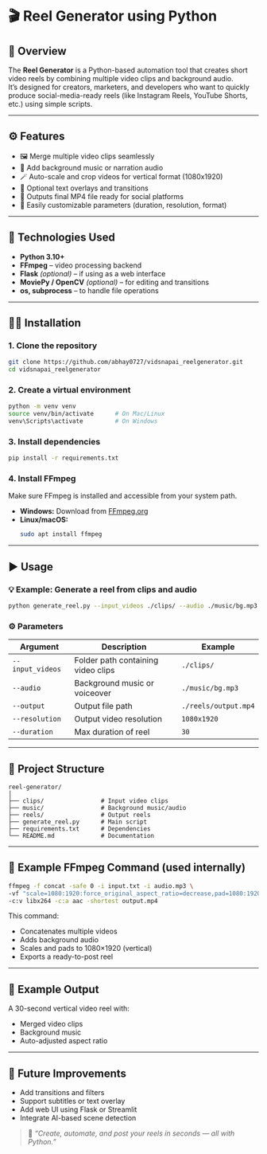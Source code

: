 # 🎬 Reel Generator using Python

## 📘 Overview
The **Reel Generator** is a Python-based automation tool that creates short video reels by combining multiple video clips and background audio.  
It’s designed for creators, marketers, and developers who want to quickly produce social-media-ready reels (like Instagram Reels, YouTube Shorts, etc.) using simple scripts.

---

## ⚙️ Features
- 🖼️ Merge multiple video clips seamlessly  
- 🎵 Add background music or narration audio  
- 🪄 Auto-scale and crop videos for vertical format (1080x1920)  
- 💬 Optional text overlays and transitions  
- 📁 Outputs final MP4 file ready for social platforms  
- 🔄 Easily customizable parameters (duration, resolution, format)

---

## 🧰 Technologies Used
- **Python 3.10+**
- **FFmpeg** – video processing backend  
- **Flask** *(optional)* – if using as a web interface  
- **MoviePy / OpenCV** *(optional)* – for editing and transitions  
- **os, subprocess** – to handle file operations

---

## 🧑‍💻 Installation

### 1. Clone the repository
```bash
git clone https://github.com/abhay0727/vidsnapai_reelgenerator.git
cd vidsnapai_reelgenerator
```

### 2. Create a virtual environment
```bash
python -m venv venv
source venv/bin/activate      # On Mac/Linux
venv\Scripts\activate         # On Windows
```

### 3. Install dependencies
```bash
pip install -r requirements.txt
```

### 4. Install FFmpeg
Make sure FFmpeg is installed and accessible from your system path.

- **Windows:** Download from [FFmpeg.org](https://ffmpeg.org/download.html)
- **Linux/macOS:**  
  ```bash
  sudo apt install ffmpeg
  ```

---

## ▶️ Usage

### 💡 Example: Generate a reel from clips and audio
```bash
python generate_reel.py --input_videos ./clips/ --audio ./music/bg.mp3 --output ./reels/final_reel.mp4
```

### ⚙️ Parameters
| Argument | Description | Example |
|-----------|--------------|----------|
| `--input_videos` | Folder path containing video clips | `./clips/` |
| `--audio` | Background music or voiceover | `./music/bg.mp3` |
| `--output` | Output file path | `./reels/output.mp4` |
| `--resolution` | Output video resolution | `1080x1920` |
| `--duration` | Max duration of reel | `30` |

---

## 🧩 Project Structure
```
reel-generator/
│
├── clips/                # Input video clips
├── music/                # Background music/audio
├── reels/                # Output reels
├── generate_reel.py      # Main script
├── requirements.txt      # Dependencies
└── README.md             # Documentation
```

---

## 🚀 Example FFmpeg Command (used internally)
```bash
ffmpeg -f concat -safe 0 -i input.txt -i audio.mp3 \
-vf "scale=1080:1920:force_original_aspect_ratio=decrease,pad=1080:1920:(ow-iw)/2:(oh-ih)/2:black" \
-c:v libx264 -c:a aac -shortest output.mp4
```

This command:
- Concatenates multiple videos  
- Adds background audio  
- Scales and pads to 1080×1920 (vertical)  
- Exports a ready-to-post reel  

---

## 💬 Example Output
A 30-second vertical video reel with:
- Merged video clips  
- Background music  
- Auto-adjusted aspect ratio  

---

## 🧠 Future Improvements
- Add transitions and filters  
- Support subtitles or text overlay  
- Add web UI using Flask or Streamlit  
- Integrate AI-based scene detection  



> 🎥 *“Create, automate, and post your reels in seconds — all with Python.”*
